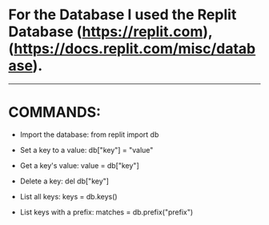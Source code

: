# For the Database I used the Replit Database (https://replit.com), (https://docs.replit.com/misc/database).
--------------------------------------

# COMMANDS:

- Import the database:  from replit import db

- Set a key to a value:  db["key"] = "value"

- Get a key's value:  value = db["key"]

- Delete a key:  del db["key"]

- List all keys:  keys = db.keys()

- List keys with a prefix:   matches = db.prefix("prefix")
